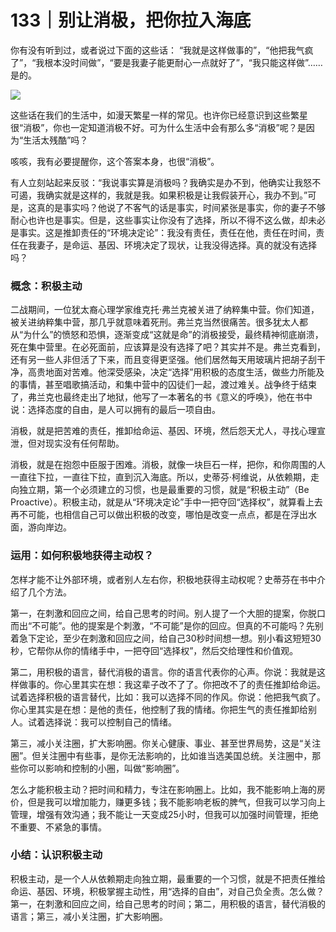 # 133｜别让消极，把你拉入海底

你有没有听到过，或者说过下面的这些话： “我就是这样做事的”，“他把我气疯了”，“我根本没时间做”，“要是我妻子能更耐心一点就好了”，“我只能这样做”……是的。

![](../img/055bc727a149c41ebe593f64313ade58.jpg)

这些话在我们的生活中，如漫天繁星一样的常见。也许你已经意识到这些繁星很“消极”，你也一定知道消极不好。可为什么生活中会有那么多“消极”呢？是因为“生活太残酷”吗？

咳咳，我有必要提醒你，这个答案本身，也很“消极”。

有人立刻站起来反驳：“我说事实算是消极吗？我确实是办不到，他确实让我怒不可遏，我确实就是这样的，我就是我。如果积极是让我假装开心，我办不到。”可是，这真的是事实吗？他说了不客气的话是事实，时间紧张是事实，你的妻子不够耐心也许也是事实。但是，这些事实让你没有了选择，所以不得不这么做，却未必是事实。这是推卸责任的“环境决定论”：我没有责任，责任在他，责任在时间，责任在我妻子，是命运、基因、环境决定了现状，让我没得选择。真的就没有选择吗？

### 概念：积极主动

二战期间，一位犹太裔心理学家维克托·弗兰克被关进了纳粹集中营。你们知道，被关进纳粹集中营，那几乎就意味着死刑。弗兰克当然很痛苦。很多犹太人都从“为什么”的愤怒和恐惧，逐渐变成“这就是命”的消极接受，最终精神彻底崩溃，死在集中营里。在必死面前，应该算是没有选择了吧？其实并不是。弗兰克看到，还有另一些人非但活了下来，而且变得更坚强。他们居然每天用玻璃片把胡子刮干净，高贵地面对苦难。他深受感染，决定“选择”用积极的态度生活，做些力所能及的事情，甚至唱歌搞活动，和集中营中的囚徒们一起，渡过难关。战争终于结束了，弗兰克也最终走出了地狱，他写了一本著名的书《意义的呼唤》，他在书中说：选择态度的自由，是人可以拥有的最后一项自由。

消极，就是把苦难的责任，推卸给命运、基因、环境，然后怨天尤人，寻找心理宣泄，但对现实没有任何帮助。

消极，就是在抱怨中臣服于困难。消极，就像一块巨石一样，把你，和你周围的人一直往下拉，一直往下拉，直到沉入海底。所以，史蒂芬·柯维说，从依赖期，走向独立期，第一个必须建立的习惯，也是最重要的习惯，就是“积极主动”（Be Proactive）。积极主动，就是从“环境决定论”手中一把夺回“选择权”，就算看上去再不可能，也相信自己可以做出积极的改变，哪怕是改变一点点，都是在浮出水面，游向岸边。

### 运用：如何积极地获得主动权？

怎样才能不让外部环境，或者别人左右你，积极地获得主动权呢？史蒂芬在书中介绍了几个方法。

第一，在刺激和回应之间，给自己思考的时间。别人提了一个大胆的提案，你脱口而出“不可能”。他的提案是个刺激，“不可能”是你的回应。但真的不可能吗？先别着急下定论，至少在刺激和回应之间，给自己30秒时间想一想。别小看这短短30秒，它帮你从你的情绪手中，一把夺回“选择权”，然后交给理性和价值观。

第二，用积极的语言，替代消极的语言。你的语言代表你的心声。你说：我就是这样做事的。你心里其实在想：我这辈子改不了了。你把改不了的责任推卸给命运。试着选择积极的语言替代，比如：我可以选择不同的作风。你说：他把我气疯了。你心里其实是在想：是他的责任，他控制了我的情绪。你把生气的责任推卸给别人。试着选择说：我可以控制自己的情绪。

第三，减小关注圈，扩大影响圈。你关心健康、事业、甚至世界局势，这是“关注圈”。但关注圈中有些事，是你无法影响的，比如谁当选美国总统。关注圈中，那些你可以影响和控制的小圈，叫做“影响圈”。

怎么才能积极主动？把时间和精力，专注在影响圈上。比如，我不能影响上海的房价，但是我可以增加能力，赚更多钱；我不能影响老板的脾气，但我可以学习向上管理，增强有效沟通；我不能让一天变成25小时，但我可以加强时间管理，拒绝不重要、不紧急的事情。

### 小结：认识积极主动

积极主动，是一个人从依赖期走向独立期，最重要的一个习惯，就是不把责任推给命运、基因、环境，积极掌握主动性，用“选择的自由”，对自己负全责。怎么做？第一，在刺激和回应之间，给自己思考的时间；第二，用积极的语言，替代消极的语言；第三，减小关注圈，扩大影响圈。